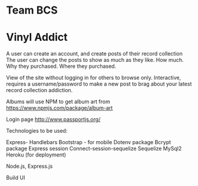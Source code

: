 # Team BCS

# Vinyl Addict


A user can create an account, and create posts of their record collection
The user can change the posts to show as much as they like.
How much.
Why they purchased.
Where they purchased. 

View of the site without logging in for others to browse only.
Interactive, requires a username/password to make a new post to brag about your latest record collection addiction.  


Albums will use NPM to get album art from 
https://www.npmjs.com/package/album-art

Login page 
http://www.passportjs.org/


Technologies to be used:

Express- Handlebars
Bootstrap - for mobile
Dotenv package
Bcrypt package
Express session
Connect-session-sequelize
Sequelize
MySql2
Heroku (for deployment)

Node.js, Express.js

Build UI
